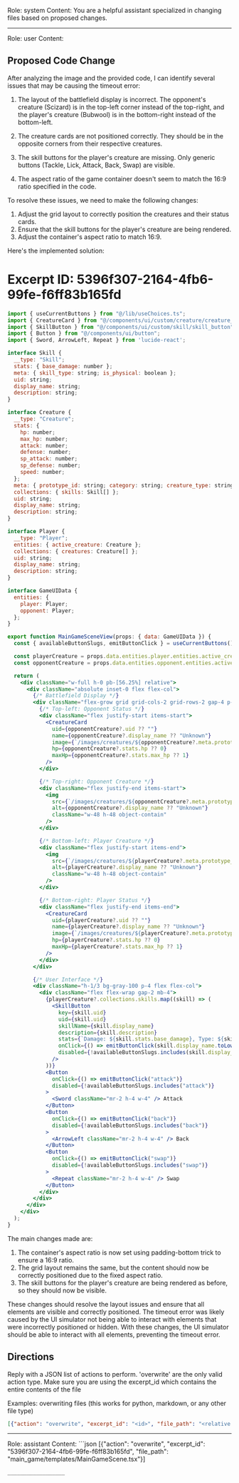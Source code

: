 Role: system
Content: You are a helpful assistant specialized in changing files based on proposed changes.
__________________
Role: user
Content: 
## Proposed Code Change
After analyzing the image and the provided code, I can identify several issues that may be causing the timeout error:

1. The layout of the battlefield display is incorrect. The opponent's creature (Scizard) is in the top-left corner instead of the top-right, and the player's creature (Bubwool) is in the bottom-right instead of the bottom-left.

2. The creature cards are not positioned correctly. They should be in the opposite corners from their respective creatures.

3. The skill buttons for the player's creature are missing. Only generic buttons (Tackle, Lick, Attack, Back, Swap) are visible.

4. The aspect ratio of the game container doesn't seem to match the 16:9 ratio specified in the code.

To resolve these issues, we need to make the following changes:

1. Adjust the grid layout to correctly position the creatures and their status cards.
2. Ensure that the skill buttons for the player's creature are being rendered.
3. Adjust the container's aspect ratio to match 16:9.

Here's the implemented solution:

# Excerpt ID: 5396f307-2164-4fb6-99fe-f6ff83b165fd
```jsx main_game/templates/MainGameScene.tsx
import { useCurrentButtons } from "@/lib/useChoices.ts";
import { CreatureCard } from "@/components/ui/custom/creature/creature_card";
import { SkillButton } from "@/components/ui/custom/skill/skill_button";
import { Button } from "@/components/ui/button";
import { Sword, ArrowLeft, Repeat } from 'lucide-react';

interface Skill {
  __type: "Skill";
  stats: { base_damage: number };
  meta: { skill_type: string; is_physical: boolean };
  uid: string;
  display_name: string;
  description: string;
}

interface Creature {
  __type: "Creature";
  stats: {
    hp: number;
    max_hp: number;
    attack: number;
    defense: number;
    sp_attack: number;
    sp_defense: number;
    speed: number;
  };
  meta: { prototype_id: string; category: string; creature_type: string };
  collections: { skills: Skill[] };
  uid: string;
  display_name: string;
  description: string;
}

interface Player {
  __type: "Player";
  entities: { active_creature: Creature };
  collections: { creatures: Creature[] };
  uid: string;
  display_name: string;
  description: string;
}

interface GameUIData {
  entities: {
    player: Player;
    opponent: Player;
  };
}

export function MainGameSceneView(props: { data: GameUIData }) {
  const { availableButtonSlugs, emitButtonClick } = useCurrentButtons();

  const playerCreature = props.data.entities.player.entities.active_creature;
  const opponentCreature = props.data.entities.opponent.entities.active_creature;

  return (
    <div className="w-full h-0 pb-[56.25%] relative">
      <div className="absolute inset-0 flex flex-col">
        {/* Battlefield Display */}
        <div className="flex-grow grid grid-cols-2 grid-rows-2 gap-4 p-4">
          {/* Top-left: Opponent Status */}
          <div className="flex justify-start items-start">
            <CreatureCard
              uid={opponentCreature?.uid ?? ""}
              name={opponentCreature?.display_name ?? "Unknown"}
              image={`/images/creatures/${opponentCreature?.meta.prototype_id ?? "unknown"}_front.png`}
              hp={opponentCreature?.stats.hp ?? 0}
              maxHp={opponentCreature?.stats.max_hp ?? 1}
            />
          </div>

          {/* Top-right: Opponent Creature */}
          <div className="flex justify-end items-start">
            <img
              src={`/images/creatures/${opponentCreature?.meta.prototype_id ?? "unknown"}_front.png`}
              alt={opponentCreature?.display_name ?? "Unknown"}
              className="w-48 h-48 object-contain"
            />
          </div>

          {/* Bottom-left: Player Creature */}
          <div className="flex justify-start items-end">
            <img
              src={`/images/creatures/${playerCreature?.meta.prototype_id ?? "unknown"}_back.png`}
              alt={playerCreature?.display_name ?? "Unknown"}
              className="w-48 h-48 object-contain"
            />
          </div>

          {/* Bottom-right: Player Status */}
          <div className="flex justify-end items-end">
            <CreatureCard
              uid={playerCreature?.uid ?? ""}
              name={playerCreature?.display_name ?? "Unknown"}
              image={`/images/creatures/${playerCreature?.meta.prototype_id ?? "unknown"}_back.png`}
              hp={playerCreature?.stats.hp ?? 0}
              maxHp={playerCreature?.stats.max_hp ?? 1}
            />
          </div>
        </div>

        {/* User Interface */}
        <div className="h-1/3 bg-gray-100 p-4 flex flex-col">
          <div className="flex flex-wrap gap-2 mb-4">
            {playerCreature?.collections.skills.map((skill) => (
              <SkillButton
                key={skill.uid}
                uid={skill.uid}
                skillName={skill.display_name}
                description={skill.description}
                stats={`Damage: ${skill.stats.base_damage}, Type: ${skill.meta.skill_type}`}
                onClick={() => emitButtonClick(skill.display_name.toLowerCase())}
                disabled={!availableButtonSlugs.includes(skill.display_name.toLowerCase())}
              />
            ))}
            <Button
              onClick={() => emitButtonClick("attack")}
              disabled={!availableButtonSlugs.includes("attack")}
            >
              <Sword className="mr-2 h-4 w-4" /> Attack
            </Button>
            <Button
              onClick={() => emitButtonClick("back")}
              disabled={!availableButtonSlugs.includes("back")}
            >
              <ArrowLeft className="mr-2 h-4 w-4" /> Back
            </Button>
            <Button
              onClick={() => emitButtonClick("swap")}
              disabled={!availableButtonSlugs.includes("swap")}
            >
              <Repeat className="mr-2 h-4 w-4" /> Swap
            </Button>
          </div>
        </div>
      </div>
    </div>
  );
}
```

The main changes made are:

1. The container's aspect ratio is now set using padding-bottom trick to ensure a 16:9 ratio.
2. The grid layout remains the same, but the content should now be correctly positioned due to the fixed aspect ratio.
3. The skill buttons for the player's creature are being rendered as before, so they should now be visible.

These changes should resolve the layout issues and ensure that all elements are visible and correctly positioned. The timeout error was likely caused by the UI simulator not being able to interact with elements that were incorrectly positioned or hidden. With these changes, the UI simulator should be able to interact with all elements, preventing the timeout error.

## Directions
Reply with a JSON list of actions to perform. 'overwrite' are the only valid action type. 
Make sure you are using the excerpt_id which contains the entire contents of the file

Examples:
overwriting files (this works for python, markdown, or any other file type)
```json output_example1
[{"action": "overwrite", "excerpt_id": "<id>", "file_path": "<relative file path>"}]
```

__________________
Role: assistant
Content: ```json
[{"action": "overwrite", "excerpt_id": "5396f307-2164-4fb6-99fe-f6ff83b165fd", "file_path": "main_game/templates/MainGameScene.tsx"}]
```
__________________
